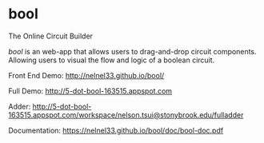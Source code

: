 # bool
The Online Circuit Builder

*bool* is an web-app that allows users to drag-and-drop circuit components. Allowing users to visual the flow and logic of a boolean circuit. 

Front End Demo: 
http://nelnel33.github.io/bool/

Full Demo:
http://5-dot-bool-163515.appspot.com

Adder:
http://5-dot-bool-163515.appspot.com/workspace/nelson.tsui@stonybrook.edu/fulladder

Documentation: https://nelnel33.github.io/bool/doc/bool-doc.pdf
